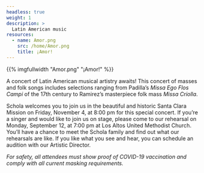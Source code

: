 ```yaml
---
headless: true
weight: 1
description: >
  Latin American music
resources:
  - name: Amor.png
    src: /home/Amor.png
    title: ¡Amor!
---
```


{{% imgfullwidth "Amor.png" "¡Amor!" %}}

A concert of Latin American musical artistry awaits! This concert of masses and folk songs
includes selections ranging from Padilla&rsquo;s _Missa Ego Flos Campi_ of the 17th century to Ramirez&rsquo;s masterpiece folk mass _Missa Criolla_.

Schola welcomes you to join us in the beautiful and historic Santa Clara Mission on Friday, November 4, at 8:00 pm for this special concert.
If you&rsquo;re a singer and would like to join us on stage, please come to our rehearsal on Monday, September 12, 
at 7:00 pm at Los Altos United Methodist Church. You&rsquo;ll have a chance to meet the Schola family and find out what our rehearsals are like.
If you like what you see and hear, you can schedule an audition with our Artistic Director.
 
 _For safety, all attendees must show proof of COVID-19 vaccination and comply with all current masking requirements._
